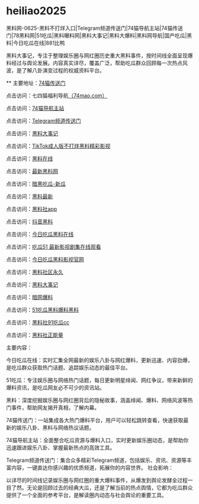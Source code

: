 # heiliao2025
黑料网-0625-黑料不打烊入口|Telegram频道传送门|74猫导航主站|74猫传送门|78黑料网|51吃瓜|黑料曝料网|黑料大事记|黑料大爆料|黑料网导航|国产吃瓜|黑料|今日吃瓜在线|881比鸭

黑料大事记，专注于整理娱乐圈与网红圈历史重大黑料事件，按时间线全面呈现爆料经过与舆论发展。内容真实详尽，覆盖广泛，帮助吃瓜群众回顾每一次热点风波，是了解八卦演变过程的权威资料平台。

** 主要地址：<a href="https://74mao.com/">74猫传送门</a>

点击访问：七四猫福利导航<a href="https://74mao.com/">（74mao.com）</a>

点击访问：<a href="https://74mao.com/">74猫导航主站</a>

点击访问：<a href="https://74mao.com/">Telegram频道传送门</a>

点击访问：<a href="https://hl392.pages.dev/">黑料大事记</a>

点击访问：<a href="https://cg01-1.pages.dev/">TikTok成人版不打烊黑料精彩影视</a>

点击访问：<a href="https://hl390.pages.dev/">黑料在线</a>

点击访问：<a href="https://hl391.pages.dev//">最新黑料网</a>

点击访问：<a href="https://cg7-01.pages.dev/">暗黑吃瓜-新瓜</a>

点击访问：<a href="https://hl389.pages.dev/">黑料最新</a>

点击访问：<a href="https://hl377.pages.dev/">黑料社app</a>

点击访问：<a href="https://hl386.pages.dev/">抖音黑料</a>

点击访问：<a href="https://cg5-2.pages.dev/">今日吃瓜黑料在线</a>

点击访问：<a href="https://cg1-02.pages.dev/">吃瓜51 最新影视剧集在线观看</a>

点击访问：<a href="https://pi06-1.pages.dev/">今日吃瓜黑料影视官网</a>

点击访问：<a href="https://hl378.pages.dev/">黑料社区永久</a>

点击访问：<a href="https://hl379.pages.dev/">黑料大事记</a>

点击访问：<a href="https://aw6-01.pages.dev/">暗网爆料</a>

点击访问：<a href="https://cg1-1.pages.dev/">51吃瓜黑料爆料黑料</a>

点击访问：<a href="https://pi10-1.pages.dev/">黑料社91吃瓜cc</a>

点击访问：<a href="https://hl380.pages.dev/">黑料社正能量</a>

主要内容：

今日吃瓜在线：实时汇集全网最新的娱乐八卦与网红爆料，更新迅速、内容劲爆，是吃瓜群众获取热门话题、追踪娱乐动态的最佳平台。

51吃瓜：专注娱乐圈与网络热门话题，每日更新明星绯闻、网红争议，带来新鲜的爆料资讯，是吃瓜网友必不可少的资讯站。

黑料：深度挖掘娱乐圈与网红圈背后的隐秘故事，涵盖绯闻、爆料、网络风波等热门事件，帮助网友揭开真相，了解内幕。

74猫传送门：一站集成各大热门爆料平台，用户可以轻松跳转查看，快速获取最新的娱乐八卦、黑料与网络热议话题。

74猫导航主站：全面整合吃瓜资源与爆料入口，实时更新娱乐圈动态，是帮助你迅速跟进娱乐八卦、掌握最新热点的高效工具。

Telegram频道传送门：集合众多精彩Telegram频道，包括娱乐、资讯、资源等丰富内容，一键直达你感兴趣的优质频道，拓展你的内容世界。
社会影响：

以详尽的时间线记录娱乐圈与网红圈的重大爆料事件，从爆发到舆论发酵全过程一目了然。无论是回顾过去的经典大瓜，还是了解当前的热点舆情，它都为吃瓜群众提供了一个全面的参考平台，是解读圈内动态与社会舆论的重要工具。
<span style="display:none;">[Canonical link](）</span>
